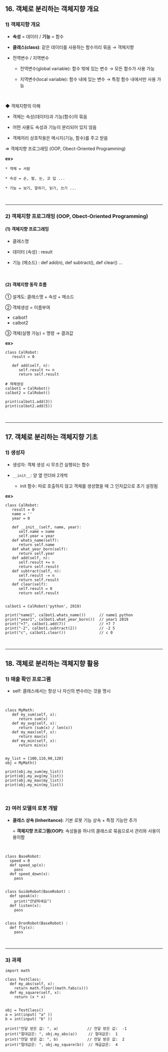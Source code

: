 ## 16. 객체로 분리하는 객체지향 개요
### 1) 객체지향 개요
* __속성__ = 데이터 / __기능__ = 함수   

* __클래스(class)__: 같은 데이터를 사용하는 함수끼리 묶음 → 객체지향   

* 전역변수 / 지역변수

   * 전역변수(global variable): 함수 밖에 있는 변수 → 모든 함수가 사용 가능
   
   * 지역변수(local variable): 함수 내에 있는 변수 → 특정 함수 내에서만 사용 가능   

<br>

◆ 객체지향의 이해
* 객체는 속성(데이터)과 기능(함수)의 묶음   

* 어떤 사물도 속성과 기능이 분리되어 있지 않음   

* 객체끼리 상호작용은 메시지(기능, 함수)를 주고 받음

⇒ 객체지향 프로그래밍 (OOP, Obect-Oriented Programming)

__ex>__
```
* 객체 = 사람

* 속성 = 손, 발, 눈, 코 입 ...

* 기능 = 보기, 말하기, 읽기, 쓰기 ...
```

<br>
<hr>

### 2) 객체지향 프로그래밍 (OOP, Obect-Oriented Programming)
#### (1) 객체지향 프로그래밍
* 클래스명

*  데이터 (속성) : result

* 기능 (메소드) : def add(n), def subtract(), def clear() ...

<br>

#### (2) 객체지향 동작 흐름
① 설계도: 클래스명 + 속성 + 메소드   

② 객체생성 = 이름부여   
   * calbot1
   * calbot2

③ 객체(실행 가능) = 명령 → 결과값

__ex>__
```
class CalRobot:
   result = 0
   
   def add(self, n):
      self.result += n
      return self.result
      
# 객체생성
calbot1 = CalRobot()
calbot2 = CalRobot()

print(calbot1.add(3))
print(calbot2.add(5))
```

<br>
<hr>

## 17. 객체로 분리하는 객체지향 기초
### 1) 생성자
* 생성자: 객체 생성 시 무조건 실행되는 함수

* ```__init__```: 양 옆 언더바 2개씩

   * init 함수: 따로 호출하지 않고 객체를 생성했을 때 그 인자값으로 초기 설정됨   
   
__ex>__   
```
class CalRobot:
   result = 0
   name = ''
   year = 0

   def __init__(self, name, year):
      self.name = name
      self.year = year
   def whats_name(self):
      return self.name
   def what_year_born(self):
      return self.year
   def add(self, n):
      self.result += n
      return self.result
   def subtract(self, n):
      self.result -= n
      return self.result
   def clear(self):
      self.result = 0
      return self.result


calbot1 = CalRobot('python', 2019)

print("name1", calbot1.whats_name())      // name1 python
print("year1", calbot1.what_year_born())  // year1 2019
print("+7", calbot1.add(7))               // +7 7
print("-2", calbot1.subtract(2))          // -2 5
print("c", calbot1.clear())               // c 0
```

<br>
<hr>

## 18. 객체로 분리하는 객체지향 활용
### 1) 매출 확인 프로그램
* self: 클래스에서는 항상 나 자신의 변수라는 것을 명시   
<br>

```
class MyMath:
   def my_sum(self, x):
      return sum(x)
   def my_avg(self, x):
      return (sum(x) / len(x))
   def my_max(self, x):
      return max(x)
   def my_min(self, x):
      return min(x)


my_list = [100,110,90,120]
obj = MyMath()

print(obj.my_sum(my_list))
print(obj.my_avg(my_list))
print(obj.my_max(my_list))
print(obj.my_min(my_list))
```

<br>

### 2) 여러 모델의 로봇 개발
* __클래스 상속 (Inheritance)__: 기본 로봇 기능 상속 + 특정 기능만 추가   

   = __객체지향 프로그램(OOP)__: 속성들을 하나의 클래스로 묶음으로서 관리와 사용이 용이함
<br>

```
class BaseRobot:
  speed = 0
  def speed_up(x):
    pass
  def speed_down(x):
    pass


class GuideRobot(BaseRobot) :
  def speak(x):
    print("안녕하세요")
  def listen(x):
    pass
    

class DronRobot(BaseRobot) :
  def fly(x):
    pass
```

<br>
<hr>

### 3) 과제
```
import math

class TestClass:
  def my_abs(self, x):
    return math.floor((math.fabs(x)))
  def my_square(self, x):
    return (x * x)


obj = TestClass()
a = int(input( "a" ))
b = int(input( "b" ))

print("전달 받은 값: ", a)             // 전달 받은 값:  -1
print("절대값은: ", obj.my_abs(a))     // 절대값은:  1
print("전달 받은 값: ", b)             // 전달 받은 값:  2
print("절대값은: ", obj.my_square(b))  // 제곱값은:  4
```
